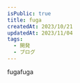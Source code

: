 ```yaml
---
isPublic: true
title: fuga
createdAt: 2023/10/21
updatedAt: 2023/11/04
tags: 
  - 開発
  - ブログ
---
```


fugafuga
